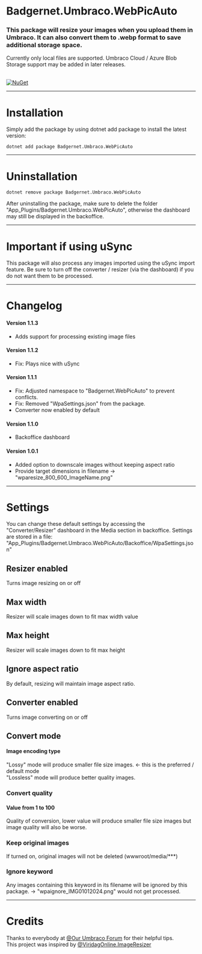 
# Badgernet.Umbraco.WebPicAuto

### This package will resize your images when you upload them in Umbraco. It can also convert them to .webp format to save additional storage space.

Currently only local files are supported. Umbraco Cloud / Azure Blob Storage support may be added in later releases.


\
[![NuGet](https://img.shields.io/nuget/dt/Badgernet.Umbraco.WebPicAuto?ImageResizer?label=Downloads&color=green)](https://www.nuget.org/packages/Badgernet.Umbraco.WebPicAuto/)

---

# Installation
Simply add the package by using dotnet add package to install the latest version:
```
dotnet add package Badgernet.Umbraco.WebPicAuto
```

---

# Uninstallation
```
dotnet remove package Badgernet.Umbraco.WebPicAuto
```
After uninstalling the package, make sure to delete the folder "App_Plugins/Badgernet.Umbraco.WebPicAuto", otherwise the dashboard may still be displayed in the backoffice. 

---

# Important if using uSync
This package will also process any images imported using the uSync import feature. Be sure to turn off the converter / resizer (via the dashboard) if you do not want them to be processed.

---

# Changelog
#### Version 1.1.3
- Adds support for processing existing image files

#### Version 1.1.2
- Fix: Plays nice with uSync

#### Version 1.1.1
- Fix: Adjusted namespace to "Badgernet.WebPicAuto" to prevent conflicts.
- Fix: Removed "WpaSettings.json" from the package.
- Converter now enabled by default

#### Version 1.1.0
- Backoffice dashboard

#### Version 1.0.1
- Added option to downscale images without keeping aspect ratio
- Provide target dimensions in filename -> "wparesize_800_600_ImageName.png"

---

# Settings
You can change these default settings by accessing the "Converter/Resizer" dashboard in the Media section in backoffice.
Settings are stored in a file: "App_Plugins/Badgernet.Umbraco.WebPicAuto/Backoffice/WpaSettings.json"


## Resizer enabled
Turns image resizing on or off

## Max width
Resizer will scale images down to fit max width value

## Max height
Resizer will scale images down to fit max height

## Ignore aspect ratio
By default, resizing will maintain image aspect ratio.

## Converter enabled
Turns image converting on or off

## Convert mode
#### Image encoding type
"Lossy" mode will produce smaller file size images. <- this is the preferred / default mode  \
"Lossless" mode will produce better quality images.

### Convert quality
#### Value from 1 to 100
Quality of conversion, lower value will produce smaller file size images but image quality will also be worse.

### Keep original images
If turned on, original images will not be deleted (wwwroot/media/***)

### Ignore keyword
Any images containing this keyword in its filename will be ignored by this package. -> "wpaignore_IMG01012024.png" would not get processed.

---

# Credits
Thanks to everybody at [@Our Umbraco Forum]([https://our.umbraco.com/forum/]) for their helpful tips. \
This project was inspired by [@VirjdagOnline.ImageResizer]([https://www.nuget.org/packages/VrijdagOnline.ImageResizer])
